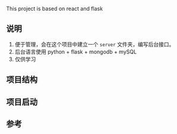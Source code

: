 This project is based on react and flask

## 说明

1. 便于管理，会在这个项目中建立一个 `server` 文件夹，编写后台接口。
2. 后台语言使用 python + flask + mongodb + mySQL
3. 仅供学习

## 项目结构

## 项目启动

## 参考